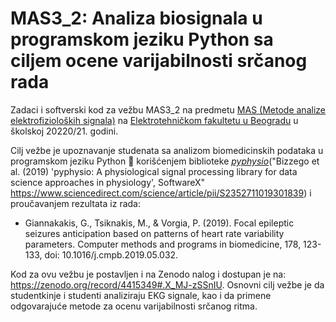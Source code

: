 # MAS3_2: Analiza biosignala u programskom jeziku Python sa ciljem ocene varijabilnosti srčanog rada

Zadaci i softverski kod za vežbu MAS3_2 na predmetu [MAS (Metode analize elektrofizioloških signala)](http://automatika.etf.bg.ac.rs/sr/13e054mas) na [Elektrotehničkom fakultetu u Beogradu](https://www.etf.bg.ac.rs/) u školskoj 20220/21. godini. 

Cilj vežbe je upoznavanje studenata sa analizom biomedicinskih podataka u programskom jeziku Python :snake: korišćenjem biblioteke [*pyphysio*](https://github.com/MPBA/pyphysio)("Bizzego et al. (2019) 'pyphysio: A physiological signal processing library for data science approaches in physiology', SoftwareX" https://www.sciencedirect.com/science/article/pii/S2352711019301839) i proučavanjem rezultata iz rada:
* Giannakakis, G., Tsiknakis, M., & Vorgia, P. (2019). Focal epileptic seizures anticipation based on patterns of heart rate variability parameters. Computer methods and programs in biomedicine, 178, 123-133, doi: 10.1016/j.cmpb.2019.05.032.

Kod za ovu vežbu je postavljen i na Zenodo nalog i dostupan je na: https://zenodo.org/record/4415349#.X_MJ-zSSnIU. Osnovni cilj vežbe je da studentkinje i studenti analiziraju EKG signale, kao i da primene odgovarajuće metode za ocenu varijabilnosti srčanog ritma.
